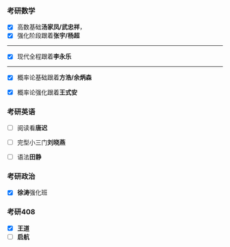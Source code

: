 ### 考研数学

- [x] 高数基础**汤家凤/武忠祥**，
- [x] 强化阶段跟着**张宇/杨超**

<hr>

- [x] 现代全程跟着**李永乐**
<hr>

- [x] 概率论基础跟着**方浩/余炳森**
- [x] 概率论强化跟着**王式安**


### 考研英语
 - [ ] 阅读看**唐迟**
 - [ ] 完型小三门**刘晓燕**
 - [ ] 语法**田静**


### 考研政治

 - [x] **徐涛**强化班


### 考研408

- [x] **王道**
- [ ] **启航**
<!--stackedit_data:
eyJoaXN0b3J5IjpbMjA0MzgxOTQ1NCwtMTU4NzcyMzA3NCwtMT
U4NzcyMzA3NCwxNDU0ODUxOTUwLDc5MDM5MjI2Ml19
-->